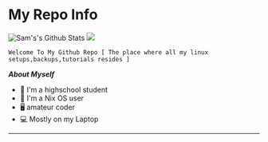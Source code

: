 # My Repo Info

<p align="left">
  <img alt="Sam's's Github Stats" src="https://github-readme-stats.vercel.app/api?username=Sam1431&show_icons=true&include_all_commits=true&hide_border=true&theme=synthwave" 
/>
  <img src="https://github-readme-stats.anuraghazra1.vercel.app/api/top-langs/?username=Sam1431&hide=ruby,perl&hide_border=false" 
/> 
</p>

```
Welcome To My Github Repo [ The place where all my linux setups,backups,tutorials resides ]
```


***About Myself*** 

- 🏫 I'm a highschool student 
- 🐧 I'm a Nix OS user
- 🖥️ amateur coder
- 💻 Mostly on my Laptop

****

